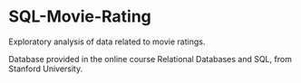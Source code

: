# SQL-Movie-Rating

Exploratory analysis of data related to movie ratings.

Database provided in the online course Relational Databases and SQL, from Stanford University. 

